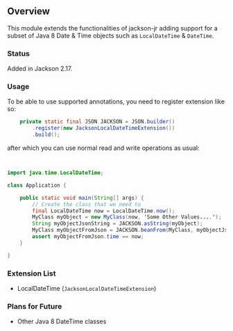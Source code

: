 ## Overview

This module extends the functionalities of jackson-jr adding support for a subset of Java 8 Date & Time objects such as `LocalDateTime` & `DateTime`.

### Status
Added in Jackson 2.17.

### Usage
To be able to use supported annotations, you need to register extension like so:
```java
    private static final JSON JACKSON = JSON.builder()
        .register(new JacksonLocalDateTimeExtension())
        .build();
```
after which you can use normal read and write operations as usual:

```java


import java.time.LocalDateTime;

class Application {

    public static void main(String[] args) {
        // Create the class that we need to  
        final LocalDateTime now = LocalDateTime.now();
        MyClass myObject = new MyClass(now, 'Some Other Values....');
        String myObjectJsonString = JACKSON.asString(myObject);
        MyClass myObjectFromJson = JACKSON.beanFrom(MyClass, myObjectJsonString);
        assert myObjectFromJson.time == now;
    }

}
```

### Extension List
- LocalDateTime (`JacksonLocalDateTimeExtension`)

### Plans for Future
- Other Java 8 DateTime classes
